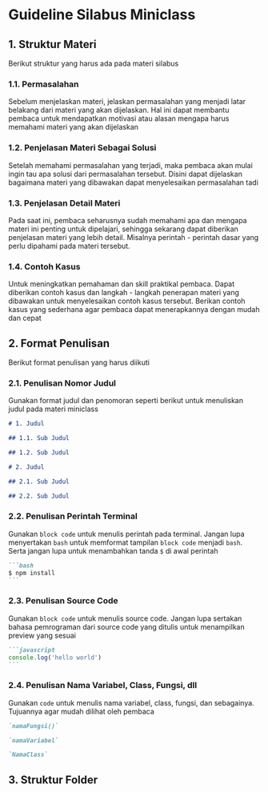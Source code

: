 # Guideline Silabus Miniclass

## 1. Struktur Materi

Berikut struktur yang harus ada pada materi silabus

### 1.1. Permasalahan

Sebelum menjelaskan materi, jelaskan permasalahan yang menjadi latar belakang dari materi yang akan dijelaskan. Hal ini dapat membantu pembaca untuk mendapatkan motivasi atau alasan mengapa harus memahami materi yang akan dijelaskan

### 1.2. Penjelasan Materi Sebagai Solusi

Setelah memahami permasalahan yang terjadi, maka pembaca akan mulai ingin tau apa solusi dari permasalahan tersebut. Disini dapat dijelaskan bagaimana materi yang dibawakan dapat menyelesaikan permasalahan tadi

### 1.3. Penjelasan Detail Materi

Pada saat ini, pembaca seharusnya sudah memahami apa dan mengapa materi ini penting untuk dipelajari, sehingga sekarang dapat diberikan penjelasan materi yang lebih detail. Misalnya perintah - perintah dasar yang perlu dipahami pada materi tersebut.

### 1.4. Contoh Kasus

Untuk meningkatkan pemahaman dan skill praktikal pembaca. Dapat diberikan contoh kasus dan langkah - langkah penerapan materi yang dibawakan untuk menyelesaikan contoh kasus tersebut. Berikan contoh kasus yang sederhana agar pembaca dapat menerapkannya dengan mudah dan cepat

## 2. Format Penulisan

Berikut format penulisan yang harus diikuti

### 2.1. Penulisan Nomor Judul

Gunakan format judul dan penomoran seperti berikut untuk menuliskan judul pada materi miniclass

```markdown
# 1. Judul

## 1.1. Sub Judul

## 1.2. Sub Judul

# 2. Judul

## 2.1. Sub Judul

## 2.2. Sub Judul
```

### 2.2. Penulisan Perintah Terminal

Gunakan `block code` untuk menulis perintah pada terminal. Jangan lupa menyertakan `bash` untuk memformat tampilan `block code` menjadi `bash`. Serta jangan lupa untuk menambahkan tanda `$` di awal perintah

````markdown
```bash
$ npm install
```
````

### 2.3. Penulisan Source Code

Gunakan `block code` untuk menulis source code. Jangan lupa sertakan bahasa pemrograman dari source code yang ditulis untuk menampilkan preview yang sesuai

````markdown
```javascript
console.log('hello world')
```
````

### 2.4. Penulisan Nama Variabel, Class, Fungsi, dll

Gunakan `code` untuk menulis nama variabel, class, fungsi, dan sebagainya. Tujuannya agar mudah dilihat oleh pembaca

```markdown
`namaFungsi()`

`namaVariabel`

`NamaClass`
```

## 3. Struktur Folder
